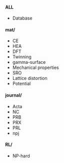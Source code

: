 #### ALL

- Database

#### mat/

- CE
- HEA
- DFT
- Twinning
- gamma-surface
- Mechanical properties
- SRO
- Lattice distortion
- Potential

#### journal/
- Acta
- NC
- PRB
- PRX
- PRL
- npj

#### RL/
- NP-hard